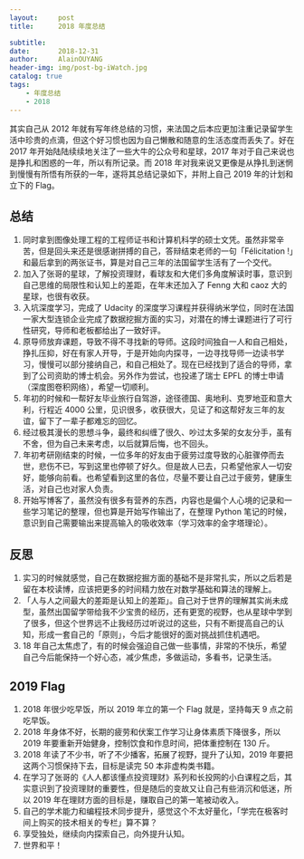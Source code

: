 ```yaml
---
layout:     post
title:      2018 年度总结

subtitle:
date:       2018-12-31
author:     AlainOUYANG
header-img: img/post-bg-iWatch.jpg
catalog: true
tags:
    - 年度总结
    - 2018
---
```


<!-- # 2018 年度总结 -->

其实自己从 2012 年就有写年终总结的习惯，来法国之后本应更加注重记录留学生活中珍贵的点滴，但这个好习惯也因为自己懒散和随意的生活态度而丢失了。好在 2017 年开始陆陆续续地关注了一些大牛的公众号和星球，2017 年对于自己来说也是挣扎和困惑的一年，所以有所记录。而 2018 年对我来说又更像是从挣扎到迷惘到慢慢有所悟有所获的一年，遂将其总结记录如下，并附上自己 2019 年的计划和立下的 Flag。

## 总结

1. 同时拿到图像处理工程的工程师证书和计算机科学的硕士文凭。虽然非常辛苦，但是回头来还是很感谢拼搏的自己，答辩结束老师的一句「Félicitation !」和最后拿到的两张证书，算是对自己三年的法国留学生活有了一个交代。
2. 加入了张哥的星球，了解投资理财，看球友和大佬们多角度解读时事，意识到自己思维的局限性和认知上的差距，在年末还加入了 Fenng 大和 caoz 大的星球，也很有收获。
3. 入坑深度学习，完成了 Udacity 的深度学习课程并获得纳米学位，同时在法国一家大型连锁企业完成了数据挖掘方面的实习，对潜在的博士课题进行了可行性研究，导师和老板都给出了一致好评。
4. 原导师放弃课题，导致不得不寻找新的导师。这段时间独自一人和自己相处，挣扎压抑，好在有家人开导，于是开始向内探寻，一边寻找导师一边读书学习，慢慢可以部分接纳自己，和自己相处了。现在已经找到了适合的导师，拿到了公司资助的博士机会。另外作为尝试，也投递了瑞士 EPFL 的博士申请（深度图卷积网络），希望一切顺利。
5. 年初的时候和一帮好友毕业旅行自驾游，途径德国、奥地利、克罗地亚和意大利，行程近 4000 公里，见识很多，收获很大，见证了和这帮好友三年的友谊，留下了一辈子都难忘的回忆。
6. 经过极其漫长的思想斗争，最终和纠缠了很久、吵过太多架的女友分手，虽有不舍，但为自己未来考虑，以后就算后悔，也不回头。
7. 年初考研刚结束的时候，一位多年的好友由于疲劳过度导致的心脏骤停而去世，悲伤不已，写到这里也停顿了好久。但是故人已去，只希望他家人一切安好，能够向前看。也希望看到这里的各位，尽量不要让自己过于疲劳，健康生活，对自己也对家人负责。
8. 开始写博客了，虽然没有很多有营养的东西，内容也是偏个人心境的记录和一些学习笔记的整理，但也算是开始写作输出了，在整理 Python 笔记的时候，意识到自己需要输出来提高输入的吸收效率（学习效率的金字塔理论）。

## 反思

1. 实习的时候就感觉，自己在数据挖掘方面的基础不是非常扎实，所以之后若是留在本校读博，应该把更多的时间精力放在对数学基础和算法的理解上。
2. 「人与人之间最大的差距是认知上的差距」。自己对于世界的理解其实尚未成型，虽然出国留学带给我不少宝贵的经历，还有更宽的视野，也从星球中学到了很多，但这个世界远不止我经历过听说过的这些，只有不断提高自己的认知，形成一套自己的「原则」，今后才能很好的面对挑战抓住机遇吧。
3. 18 年自己太焦虑了，有的时候会强迫自己做一些事情，非常的不快乐，希望自己今后能保持一个好心态，减少焦虑，多做运动，多看书，记录生活。

## 2019 Flag

1. 2018 年很少吃早饭，所以 2019 年立的第一个 Flag 就是，坚持每天 9 点之前吃早饭。
2. 2018 年身体不好，长期的疲劳和伏案工作学习让身体素质下降很多，所以 2019 年要重新开始健身，控制饮食和作息时间，把体重控制在 130 斤。
3. 2018 年读了不少书，听了不少播客，拓展了视野，提升了认知，2019 年要把这两个习惯保持下去，目标是读完 50 本非虚构类书籍。
4. 在学习了张哥的《人人都该懂点投资理财》系列和长投网的小白课程之后，其实意识到了投资理财的重要性，但是随后的变故又让自己有些消沉和低迷，所以 2019 年在理财方面的目标是，赚取自己的第一笔被动收入。
5. 自己的学术能力和编程技术同步提升，感觉这个不太好量化，「学完在极客时间上购买的技术相关的专栏」算不算？
6. 享受独处，继续向内探索自己，向外提升认知。
7. 世界和平！
